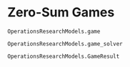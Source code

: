 # Zero-Sum Games

```@docs 
OperationsResearchModels.game
```

```@docs 
OperationsResearchModels.game_solver
```

```@docs 
OperationsResearchModels.GameResult
```